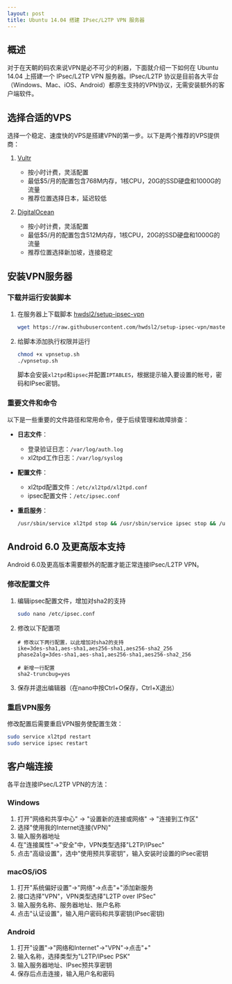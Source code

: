 ```yaml
---
layout: post
title: Ubuntu 14.04 搭建 IPsec/L2TP VPN 服务器
---
```


## 概述

对于在天朝的码农来说VPN是必不可少的利器，下面就介绍一下如何在 Ubuntu 14.04 上搭建一个 IPsec/L2TP VPN 服务器。IPsec/L2TP 协议是目前各大平台（Windows、Mac、iOS、Android）都原生支持的VPN协议，无需安装额外的客户端软件。

## 选择合适的VPS

选择一个稳定、速度快的VPS是搭建VPN的第一步。以下是两个推荐的VPS提供商：

1. [Vultr](http://www.vultr.com/?ref=6857767) 
   - 按小时计费，灵活配置
   - 最低$5/月的配置包含768M内存，1核CPU，20G的SSD硬盘和1000G的流量
   - 推荐位置选择日本，延迟较低

2. [DigitalOcean](https://m.do.co/c/2c9d1e6a3031) 
   - 按小时计费，灵活配置
   - 最低$5/月的配置包含512M内存，1核CPU，20G的SSD硬盘和1000G的流量
   - 推荐位置选择新加坡，连接稳定

## 安装VPN服务器

### 下载并运行安装脚本

1. 在服务器上下载脚本 [hwdsl2/setup-ipsec-vpn](https://github.com/hwdsl2/setup-ipsec-vpn)

   ```bash
   wget https://raw.githubusercontent.com/hwdsl2/setup-ipsec-vpn/master/vpnsetup.sh
   ```

2. 给脚本添加执行权限并运行

   ```bash
   chmod +x vpnsetup.sh
   ./vpnsetup.sh
   ```

   脚本会安装`xl2tpd`和`ipsec`并配置`IPTABLES`，根据提示输入要设置的帐号，密码和IPsec密钥。

### 重要文件和命令

以下是一些重要的文件路径和常用命令，便于后续管理和故障排查：

- **日志文件**：
  - 登录验证日志：`/var/log/auth.log`
  - xl2tpd工作日志：`/var/log/syslog`

- **配置文件**：
  - xl2tpd配置文件：`/etc/xl2tpd/xl2tpd.conf`
  - ipsec配置文件：`/etc/ipsec.conf`

- **重启服务**：

  ```bash
  /usr/sbin/service xl2tpd stop && /usr/sbin/service ipsec stop && /usr/sbin/service xl2tpd start && /usr/sbin/service ipsec start
  ```

## Android 6.0 及更高版本支持

Android 6.0及更高版本需要额外的配置才能正常连接IPsec/L2TP VPN。

### 修改配置文件

1. 编辑ipsec配置文件，增加对sha2的支持

   ```bash
   sudo nano /etc/ipsec.conf
   ```

2. 修改以下配置项

   ```
   # 修改以下两行配置，以此增加对sha2的支持
   ike=3des-sha1,aes-sha1,aes256-sha1,aes256-sha2_256
   phase2alg=3des-sha1,aes-sha1,aes256-sha1,aes256-sha2_256
   
   # 新增一行配置
   sha2-truncbug=yes
   ```

3. 保存并退出编辑器（在nano中按Ctrl+O保存，Ctrl+X退出）

### 重启VPN服务

修改配置后需要重启VPN服务使配置生效：

```bash
sudo service xl2tpd restart
sudo service ipsec restart
```

## 客户端连接

各平台连接IPsec/L2TP VPN的方法：

### Windows

1. 打开"网络和共享中心" → "设置新的连接或网络" → "连接到工作区"
2. 选择"使用我的Internet连接(VPN)"
3. 输入服务器地址
4. 在"连接属性"→"安全"中，VPN类型选择"L2TP/IPsec"
5. 点击"高级设置"，选中"使用预共享密钥"，输入安装时设置的IPsec密钥

### macOS/iOS

1. 打开"系统偏好设置"→"网络"→点击"+"添加新服务
2. 接口选择"VPN"，VPN类型选择"L2TP over IPSec"
3. 输入服务名称、服务器地址、账户名称
4. 点击"认证设置"，输入用户密码和共享密钥(IPsec密钥)

### Android

1. 打开"设置"→"网络和Internet"→"VPN"→点击"+"
2. 输入名称，选择类型为"L2TP/IPsec PSK"
3. 输入服务器地址、IPsec预共享密钥
4. 保存后点击连接，输入用户名和密码
